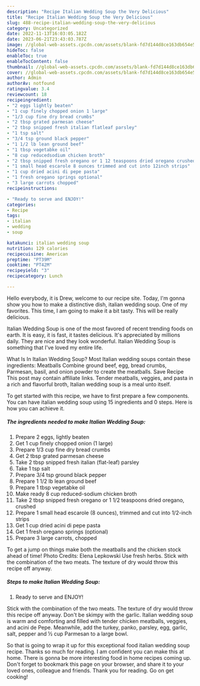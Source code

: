 ```yaml
---
description: "Recipe Italian Wedding Soup the Very Delicious"
title: "Recipe Italian Wedding Soup the Very Delicious"
slug: 488-recipe-italian-wedding-soup-the-very-delicious
category: Uncategorized
date: 2022-11-13T16:03:05.182Z
date: 2023-06-21T23:43:03.787Z
image: //global-web-assets.cpcdn.com/assets/blank-fd7d144d8ce163db654e5a02c40b08a2775adb7897d16e4062681dc7e1b2800f.png
hideToc: false
enableToc: true
enableTocContent: false
thumbnail: //global-web-assets.cpcdn.com/assets/blank-fd7d144d8ce163db654e5a02c40b08a2775adb7897d16e4062681dc7e1b2800f.png
cover: //global-web-assets.cpcdn.com/assets/blank-fd7d144d8ce163db654e5a02c40b08a2775adb7897d16e4062681dc7e1b2800f.png
author: Admin
authorAv: notfound
ratingvalue: 3.4
reviewcount: 18
recipeingredient:
- "2 eggs lightly beaten"
- "1 cup finely chopped onion 1 large"
- "1/3 cup fine dry bread crumbs"
- "2 tbsp grated parmesan cheese"
- "2 tbsp snipped fresh italian flatleaf parsley"
- "1 tsp salt"
- "3/4 tsp ground black pepper"
- "1 1/2 lb lean ground beef"
- "1 tbsp vegetabke oil"
- "8 cup reducedsodium chicken broth"
- "2 tbsp snipped fresh oregano or 1 12 teaspoons dried oregano crushed"
- "1 small head escarole 8 ounces trimmed and cut into 12inch strips"
- "1 cup dried acini di pepe pasta"
- "1 fresh oregano springs optional"
- "3 large carrots chopped"
recipeinstructions:

- "Ready to serve and ENJOY!"
categories:
- Recipe
tags:
- italian
- wedding
- soup

katakunci: italian wedding soup 
nutrition: 129 calories
recipecuisine: American
preptime: "PT39M"
cooktime: "PT42M"
recipeyield: "3"
recipecategory: Lunch

---
```



Hello everybody, it is Drew, welcome to our recipe site. Today, I'm gonna show you how to make a distinctive dish, italian wedding soup. One of my favorites. This time, I am going to make it a bit tasty. This will be really delicious.

Italian Wedding Soup is one of the most favored of recent trending foods on earth. It is easy, it is fast, it tastes delicious. It's appreciated by millions daily. They are nice and they look wonderful. Italian Wedding Soup is something that I've loved my entire life.

What Is In Italian Wedding Soup? Most Italian wedding soups contain these ingredients: Meatballs Combine ground beef, egg, bread crumbs, Parmesan, basil, and onion powder to create the meatballs. Save Recipe This post may contain affiliate links. Tender meatballs, veggies, and pasta in a rich and flavorful broth, Italian wedding soup is a meal unto itself.


To get started with this recipe, we have to first prepare a few components. You can have italian wedding soup using 15 ingredients and 0 steps. Here is how you can achieve it.

<!--inarticleads1-->

##### The ingredients needed to make Italian Wedding Soup:

1. Prepare 2 eggs, lightly beaten
1. Get 1 cup finely chopped onion (1 large)
1. Prepare 1/3 cup fine dry bread crumbs
1. Get 2 tbsp grated parmesan cheese
1. Take 2 tbsp snipped fresh italian (flat-leaf) parsley
1. Take 1 tsp salt
1. Prepare 3/4 tsp ground black pepper
1. Prepare 1 1/2 lb lean ground beef
1. Prepare 1 tbsp vegetabke oil
1. Make ready 8 cup reduced-sodium chicken broth
1. Take 2 tbsp snipped fresh oregano or 1 1/2 teaspoons dried oregano, crushed
1. Prepare 1 small head escarole (8 ounces), trimmed and cut into 1/2-inch strips
1. Get 1 cup dried acini di pepe pasta
1. Get 1 fresh oregano springs (optional)
1. Prepare 3 large carrots, chopped


To get a jump on things make both the meatballs and the chicken stock ahead of time! Photo Credits: Elena Lepkowski Use fresh herbs. Stick with the combination of the two meats. The texture of dry would throw this recipe off anyway. 

<!--inarticleads2-->

##### Steps to make Italian Wedding Soup:


1. Ready to serve and ENJOY!

Stick with the combination of the two meats. The texture of dry would throw this recipe off anyway. Don&#39;t be skimpy with the garlic. Italian wedding soup is warm and comforting and filled with tender chicken meatballs, veggies, and acini de Pepe. Meanwhile, add the turkey, panko, parsley, egg, garlic, salt, pepper and ½ cup Parmesan to a large bowl. 

So that is going to wrap it up for this exceptional food italian wedding soup recipe. Thanks so much for reading. I am confident you can make this at home. There is gonna be more interesting food in home recipes coming up. Don't forget to bookmark this page on your browser, and share it to your loved ones, colleague and friends. Thank you for reading. Go on get cooking!
